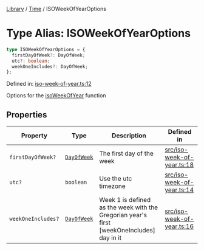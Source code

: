 <!-- markdownlint-disable -->
<!-- cspell: disable -->
[Library](../index.md) / [Time](./index.md) / ISOWeekOfYearOptions

# Type Alias: ISOWeekOfYearOptions

```ts
type ISOWeekOfYearOptions = {
  firstDayOfWeek?: DayOfWeek;
  utc?: boolean;
  weekOneIncludes?: DayOfWeek;
};
```

Defined in: [iso-week-of-year.ts:12](https://github.com/technobuddha/library/blob/main/src/iso-week-of-year.ts#L12)

Options for the [isoWeekOfYear](isoWeekOfYear.md) function

## Properties

| Property | Type | Description | Defined in |
| ------ | ------ | ------ | ------ |
| <a id="firstdayofweek"></a> `firstDayOfWeek?` | [`DayOfWeek`](DayOfWeek.md) | The first day of the week | [src/iso-week-of-year.ts:18](https://github.com/technobuddha/library/blob/main/src/iso-week-of-year.ts#L18) |
| <a id="utc"></a> `utc?` | `boolean` | Use the utc timezone | [src/iso-week-of-year.ts:14](https://github.com/technobuddha/library/blob/main/src/iso-week-of-year.ts#L14) |
| <a id="weekoneincludes"></a> `weekOneIncludes?` | [`DayOfWeek`](DayOfWeek.md) | Week 1 is defined as the week with the Gregorian year's first [weekOneIncludes] day in it | [src/iso-week-of-year.ts:16](https://github.com/technobuddha/library/blob/main/src/iso-week-of-year.ts#L16) |

